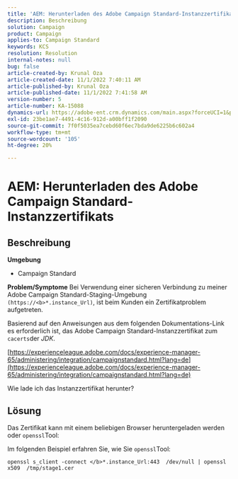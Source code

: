 ```yaml
---
title: 'AEM: Herunterladen des Adobe Campaign Standard-Instanzzertifikats'
description: Beschreibung
solution: Campaign
product: Campaign
applies-to: Campaign Standard
keywords: KCS
resolution: Resolution
internal-notes: null
bug: false
article-created-by: Krunal Oza
article-created-date: 11/1/2022 7:40:11 AM
article-published-by: Krunal Oza
article-published-date: 11/1/2022 7:41:58 AM
version-number: 5
article-number: KA-15088
dynamics-url: https://adobe-ent.crm.dynamics.com/main.aspx?forceUCI=1&pagetype=entityrecord&etn=knowledgearticle&id=5b3cfc69-b859-ed11-9561-6045bd0067ea
exl-id: 23be1ae7-4491-4c16-912d-a00bff1f2090
source-git-commit: 7f0f5035ea7cebd60f6ec7bda9de6225b6c602a4
workflow-type: tm+mt
source-wordcount: '105'
ht-degree: 20%

---
```


# AEM: Herunterladen des Adobe Campaign Standard-Instanzzertifikats

## Beschreibung

<b>Umgebung</b>


- Campaign Standard



<b>Problem/Symptome</b>
Bei Verwendung einer sicheren Verbindung zu meiner Adobe Campaign Standard-Staging-Umgebung `(https://<b>*.instance_Url)`, ist beim Kunden ein Zertifikatproblem aufgetreten.

Basierend auf den Anweisungen aus dem folgenden Dokumentations-Link &#x200B; es erforderlich ist, das Adobe Campaign Standard-Instanzzertifikat zum `cacerts`der *JDK*.  

[https://experienceleague.adobe.com/docs/experience-manager-65/administering/integration/campaignstandard.html?lang=de](https://experienceleague.adobe.com/docs/experience-manager-65/administering/integration/campaignstandard.html?lang=de)

Wie lade ich das Instanzzertifikat herunter?


## Lösung


Das Zertifikat kann mit einem beliebigen Browser heruntergeladen werden oder `openssl`Tool:

Im folgenden Beispiel erfahren Sie, wie Sie `openssl`Tool:


```
openssl s_client -connect </b>*.instance_Url:443  /dev/null | openssl x509  /tmp/stage1.cer
```
